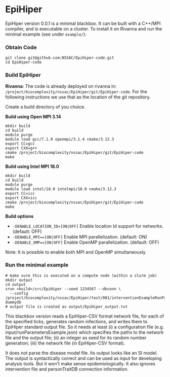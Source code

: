 # EpiHiper

EpiHiper version 0.0.1 is a minimal blackbox. It can be built with a C++/MPI compiler, and is executable on a cluster. To install it on Rivanna and run the minimal example (see under `example/`):

### Obtain Code
```
git clone git@github.com:NSSAC/EpiHiper-code.git
cd EpiHiper-code
```

### Build EpiHiper
__Rivanna__: The code is already deployed on rivanna in: `/project/biocomplexity/nssac/EpiHiper/git/EpiHiper-code`. For the following instructions we use that as the location of the git repository.

Create a build directory of you choice.

__Build using Open MPI 3.14__
```
mkdir build
cd build
module purge
module load gcc/7.1.0 openmpi/3.1.4 cmake/3.12.3 
export CC=gcc
export CXX=g++
cmake /project/biocomplexity/nssac/EpiHiper/git/EpiHiper-code
make
```

__Build using Intel MPI 18.0__
```
mkdir build
cd build
module purge
module load intel/18.0 intelmpi/18.0 cmake/3.12.3 
export CC=icc
export CXX=icc
cmake /project/biocomplexity/nssac/EpiHiper/git/EpiHiper-code
make
```

__Build options__
* `-DENABLE_LOCATION_ID=[ON|OFF]` Enable location Id support for networks. (default: OFF)
* `-DENABLE_MPI==[ON|OFF]` Enable MPI parallelization. (default: ON)
* `-DENABLE_OMP==[ON|OFF]` Enable OpenMP parallelization. (default: OFF)

Note: It is possible to enable both MPI and OpenMP simultaneously.

### Run the minimal example
```
# make sure this is executed on a compute node (within a slurm job)
mkdir output
cd output
srun <build>/src/EpiHiper --seed 1234567 --dbconn \
  --config /project/biocomplexity/nssac/EpiHiper/test/001/interventionExampleRunParameters.json  dummydb
# output file is created as output/EpiHiper_output.txt
```

This blackbox version reads a EpiHiper-CSV format network file, for each of the specified ticks, generates random infections, and writes them to EpiHiper standard output file. So it needs at least (i) a configuration file (e.g. input/runParametersExample.json) which specifies the paths to the network file and the output file; (ii) an integer as seed for its random number generation; (iii) the network file (in EpiHiper-CSV format).

It does not parse the disease model file. Its output looks like an SI model. The output is syntactically correct and can be used as input for developing analysis tools. But it won't make sense epidemiologically. It also ignores intervention file and personTraitDB connection information.
